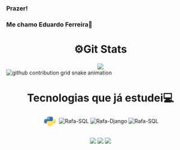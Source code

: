 ### Prazer! 
### Me chamo Eduardo Ferreira👋
##
<h1 align="center">⚙Git Stats</h1>

<div align="center">

  <img height=180 align="center" src="https://github-readme-stats.vercel.app/api?username=EduardoFerreira22&theme=tokyonight&rank_icon=github&card_width=300&show_icons=true&bg_color=90,000000,040449"  />
</div>

<!-- Jogo da cobrinha -->
<picture>
  <source media="(prefers-color-scheme: dark)" srcset="https://raw.githubusercontent.com/EduardoFerreira22/EduardoFerreira22/output/github-contribution-grid-snake-dark.svg">
  <source media="(prefers-color-scheme: light)" srcset="https://raw.githubusercontent.com/EduardoFerreira22/EduardoFerreira22/output/github-contribution-grid-snake-dark.svg">
  <img alt="github contribution grid snake animation" src="https://raw.githubusercontent.com/EduardoFerreira22/EduardoFerreira22/output/github-contribution-grid-snake.svg">
</picture>

<h1 align="center">Tecnologias que já estudei💻</h1>
<div style="display: inline_block" align="center" <br>
  <img align="center" alt="Rafa-Python" height="30" width="40" src="https://raw.githubusercontent.com/devicons/devicon/master/icons/python/python-original.svg">
  <img align="center" alt="Rafa-SQL" height="30" width="40" src="https://cdn.jsdelivr.net/gh/devicons/devicon@latest/icons/azuresqldatabase/azuresqldatabase-original.svg" />
  <img align="center" alt="Rafa-Django" height="50" width="80" src="https://cdn.jsdelivr.net/gh/devicons/devicon@latest/icons/django/django-plain-wordmark.svg" />

<img align="center" alt="Rafa-SQL" height="50" width="80" src="https://cdn.jsdelivr.net/gh/devicons/devicon@latest/icons/git/git-plain-wordmark.svg" />
             
</div>


  ##
<div align="center"> 
    <a href="https://www.linkedin.com/in/eduardoferreira11914a6/" target="_blank"><img src="https://img.shields.io/badge/-LinkedIn-%230077B5?style=for-the-badge&logo=linkedin&logoColor=white" target="_blank"></a> 
  <a href="https://www.instagram.com/eduardo_ferreira_22" target="_blank"><img src="https://img.shields.io/badge/-Instagram-%23E4405F?style=for-the-badge&logo=instagram&logoColor=white" target="_blank"></a>
  <a href = "mailto:eduardoferreira_of@outlook.com"><img src="https://img.shields.io/badge/Microsoft_Outlook-0078D4?style=for-the-badge&logo=microsoft-outlook&logoColor=white" target="_blank"></a>
</div>
